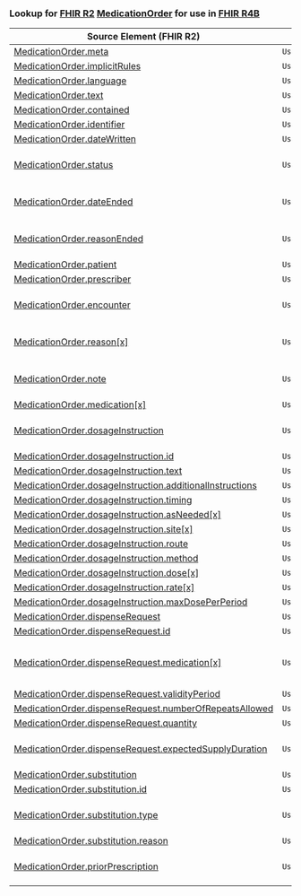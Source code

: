 ### Lookup for [FHIR R2](https://hl7.org/fhir/DSTU2/) [MedicationOrder](https://hl7.org/fhir/DSTU2/MedicationOrder.html) for use in [FHIR R4B](https://hl7.org/fhir/R4B/)

| Source Element (FHIR R2) | Usage | Target |
| -------------- | ----- | ------ |
| [MedicationOrder.meta](https://hl7.org/fhir/DSTU2/MedicationOrder.html#resource) | `UseElementRenamed` | [MedicationRequest.meta](https://hl7.org/fhir/R4B/MedicationRequest.html#resource) |
| [MedicationOrder.implicitRules](https://hl7.org/fhir/DSTU2/MedicationOrder.html#resource) | `UseElementRenamed` | [MedicationRequest.implicitRules](https://hl7.org/fhir/R4B/MedicationRequest.html#resource) |
| [MedicationOrder.language](https://hl7.org/fhir/DSTU2/MedicationOrder.html#resource) | `UseElementRenamed` | [MedicationRequest.language](https://hl7.org/fhir/R4B/MedicationRequest.html#resource) |
| [MedicationOrder.text](https://hl7.org/fhir/DSTU2/MedicationOrder.html#resource) | `UseElementRenamed` | [MedicationRequest.text](https://hl7.org/fhir/R4B/MedicationRequest.html#resource) |
| [MedicationOrder.contained](https://hl7.org/fhir/DSTU2/MedicationOrder.html#resource) | `UseElementRenamed` | [MedicationRequest.contained](https://hl7.org/fhir/R4B/MedicationRequest.html#resource) |
| [MedicationOrder.identifier](https://hl7.org/fhir/DSTU2/MedicationOrder.html#resource) | `UseElementRenamed` | [MedicationRequest.identifier](https://hl7.org/fhir/R4B/MedicationRequest.html#resource) |
| [MedicationOrder.dateWritten](https://hl7.org/fhir/DSTU2/MedicationOrder.html#resource) | `UseElementRenamed` | [MedicationRequest.authoredOn](https://hl7.org/fhir/R4B/MedicationRequest.html#resource) |
| [MedicationOrder.status](https://hl7.org/fhir/DSTU2/MedicationOrder.html#resource) | `UseExtension` | [http://hl7.org/fhir/1.0/StructureDefinition/extension-MedicationOrder.status](StructureDefinition-ext-R2-MedicationOrder.status.html) |
| [MedicationOrder.dateEnded](https://hl7.org/fhir/DSTU2/MedicationOrder.html#resource) | `UseExtension` | [http://hl7.org/fhir/1.0/StructureDefinition/extension-MedicationOrder.dateEnded](StructureDefinition-ext-R2-MedicationOrder.dateEnded.html) |
| [MedicationOrder.reasonEnded](https://hl7.org/fhir/DSTU2/MedicationOrder.html#resource) | `UseExtension` | [http://hl7.org/fhir/1.0/StructureDefinition/extension-MedicationOrder.reasonEnded](StructureDefinition-ext-R2-MedicationOrder.reasonEnded.html) |
| [MedicationOrder.patient](https://hl7.org/fhir/DSTU2/MedicationOrder.html#resource) | `UseElementRenamed` | [MedicationRequest.subject](https://hl7.org/fhir/R4B/MedicationRequest.html#resource) |
| [MedicationOrder.prescriber](https://hl7.org/fhir/DSTU2/MedicationOrder.html#resource) | `UseElementRenamed` | [MedicationRequest.requester](https://hl7.org/fhir/R4B/MedicationRequest.html#resource) |
| [MedicationOrder.encounter](https://hl7.org/fhir/DSTU2/MedicationOrder.html#resource) | `UseExtension` | [http://hl7.org/fhir/1.0/StructureDefinition/extension-MedicationOrder.encounter](StructureDefinition-ext-R2-MedicationOrder.encounter.html) |
| [MedicationOrder.reason[x]](https://hl7.org/fhir/DSTU2/MedicationOrder.html#resource) | `UseExtension` | [http://hl7.org/fhir/1.0/StructureDefinition/extension-MedicationOrder.reason](StructureDefinition-ext-R2-MedicationOrder.reason.html) |
| [MedicationOrder.note](https://hl7.org/fhir/DSTU2/MedicationOrder.html#resource) | `UseExtension` | [http://hl7.org/fhir/1.0/StructureDefinition/extension-MedicationOrder.note](StructureDefinition-ext-R2-MedicationOrder.note.html) |
| [MedicationOrder.medication[x]](https://hl7.org/fhir/DSTU2/MedicationOrder.html#resource) | `UseElementRenamed` | [MedicationRequest.medication[x]](https://hl7.org/fhir/R4B/MedicationRequest.html#resource) |
| [MedicationOrder.dosageInstruction](https://hl7.org/fhir/DSTU2/MedicationOrder.html#resource) | `UseExtension` | [http://hl7.org/fhir/1.0/StructureDefinition/extension-MedicationOrder.dosageInstruction](StructureDefinition-ext-R2-MedicationOrder.dosageInstruction.html) |
| [MedicationOrder.dosageInstruction.id](https://hl7.org/fhir/DSTU2/MedicationOrder.html#resource) | `UseExtensionFromAncestor` | - |
| [MedicationOrder.dosageInstruction.text](https://hl7.org/fhir/DSTU2/MedicationOrder.html#resource) | `UseExtensionFromAncestor` | - |
| [MedicationOrder.dosageInstruction.additionalInstructions](https://hl7.org/fhir/DSTU2/MedicationOrder.html#resource) | `UseExtensionFromAncestor` | - |
| [MedicationOrder.dosageInstruction.timing](https://hl7.org/fhir/DSTU2/MedicationOrder.html#resource) | `UseExtensionFromAncestor` | - |
| [MedicationOrder.dosageInstruction.asNeeded[x]](https://hl7.org/fhir/DSTU2/MedicationOrder.html#resource) | `UseExtensionFromAncestor` | - |
| [MedicationOrder.dosageInstruction.site[x]](https://hl7.org/fhir/DSTU2/MedicationOrder.html#resource) | `UseExtensionFromAncestor` | - |
| [MedicationOrder.dosageInstruction.route](https://hl7.org/fhir/DSTU2/MedicationOrder.html#resource) | `UseExtensionFromAncestor` | - |
| [MedicationOrder.dosageInstruction.method](https://hl7.org/fhir/DSTU2/MedicationOrder.html#resource) | `UseExtensionFromAncestor` | - |
| [MedicationOrder.dosageInstruction.dose[x]](https://hl7.org/fhir/DSTU2/MedicationOrder.html#resource) | `UseExtensionFromAncestor` | - |
| [MedicationOrder.dosageInstruction.rate[x]](https://hl7.org/fhir/DSTU2/MedicationOrder.html#resource) | `UseExtensionFromAncestor` | - |
| [MedicationOrder.dosageInstruction.maxDosePerPeriod](https://hl7.org/fhir/DSTU2/MedicationOrder.html#resource) | `UseExtensionFromAncestor` | - |
| [MedicationOrder.dispenseRequest](https://hl7.org/fhir/DSTU2/MedicationOrder.html#resource) | `UseElementRenamed` | [MedicationRequest.dispenseRequest](https://hl7.org/fhir/R4B/MedicationRequest.html#resource) |
| [MedicationOrder.dispenseRequest.id](https://hl7.org/fhir/DSTU2/MedicationOrder.html#resource) | `UseElementRenamed` | [MedicationRequest.dispenseRequest.id](https://hl7.org/fhir/R4B/MedicationRequest.html#resource) |
| [MedicationOrder.dispenseRequest.medication[x]](https://hl7.org/fhir/DSTU2/MedicationOrder.html#resource) | `UseExtension` | [http://hl7.org/fhir/1.0/StructureDefinition/extension-MedicationOrder.dispenseRequest.medication](StructureDefinition-ext-R2-MedicationOrder.di.medication.html) |
| [MedicationOrder.dispenseRequest.validityPeriod](https://hl7.org/fhir/DSTU2/MedicationOrder.html#resource) | `UseElementRenamed` | [MedicationRequest.dispenseRequest.validityPeriod](https://hl7.org/fhir/R4B/MedicationRequest.html#resource) |
| [MedicationOrder.dispenseRequest.numberOfRepeatsAllowed](https://hl7.org/fhir/DSTU2/MedicationOrder.html#resource) | `UseElementRenamed` | [MedicationRequest.dispenseRequest.numberOfRepeatsAllowed](https://hl7.org/fhir/R4B/MedicationRequest.html#resource) |
| [MedicationOrder.dispenseRequest.quantity](https://hl7.org/fhir/DSTU2/MedicationOrder.html#resource) | `UseElementRenamed` | [MedicationRequest.dispenseRequest.quantity](https://hl7.org/fhir/R4B/MedicationRequest.html#resource) |
| [MedicationOrder.dispenseRequest.expectedSupplyDuration](https://hl7.org/fhir/DSTU2/MedicationOrder.html#resource) | `UseExtension` | [http://hl7.org/fhir/1.0/StructureDefinition/extension-MedicationOrder.dispenseRequest.expectedSupplyDuration](StructureDefinition-ext-R2-MedicationOrder.di.eMO.html) |
| [MedicationOrder.substitution](https://hl7.org/fhir/DSTU2/MedicationOrder.html#resource) | `UseElementRenamed` | [MedicationRequest.substitution](https://hl7.org/fhir/R4B/MedicationRequest.html#resource) |
| [MedicationOrder.substitution.id](https://hl7.org/fhir/DSTU2/MedicationOrder.html#resource) | `UseElementRenamed` | [MedicationRequest.substitution.id](https://hl7.org/fhir/R4B/MedicationRequest.html#resource) |
| [MedicationOrder.substitution.type](https://hl7.org/fhir/DSTU2/MedicationOrder.html#resource) | `UseExtension` | [http://hl7.org/fhir/1.0/StructureDefinition/extension-MedicationOrder.substitution.type](StructureDefinition-ext-R2-MedicationOrder.su.type.html) |
| [MedicationOrder.substitution.reason](https://hl7.org/fhir/DSTU2/MedicationOrder.html#resource) | `UseElementRenamed` | [MedicationRequest.substitution.reason](https://hl7.org/fhir/R4B/MedicationRequest.html#resource) |
| [MedicationOrder.priorPrescription](https://hl7.org/fhir/DSTU2/MedicationOrder.html#resource) | `UseExtension` | [http://hl7.org/fhir/1.0/StructureDefinition/extension-MedicationOrder.priorPrescription](StructureDefinition-ext-R2-MedicationOrder.priorPrescription.html) |
